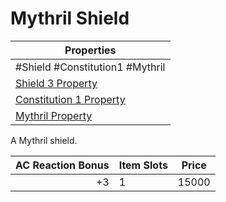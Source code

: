 # Mythril Shield

| Properties                                                                      |
| ------------------------------------------------------------------------------- |
| #Shield #Constitution1 #Mythril                                                 |
| [Shield 3 Property](../Armor%20Properties/Shield%20X%20Property.md)             |
| [Constitution 1 Property](../Armor%20Properties/Constitution%20X%20Property.md) |
| [Mythril Property](../../../Material%20Properties/Mythril%20Property.md)        |
A Mythril shield.

| AC Reaction Bonus | Item Slots | Price |
| ----------------: | ---------- | ----- |
|                +3 | 1          | 15000 |
